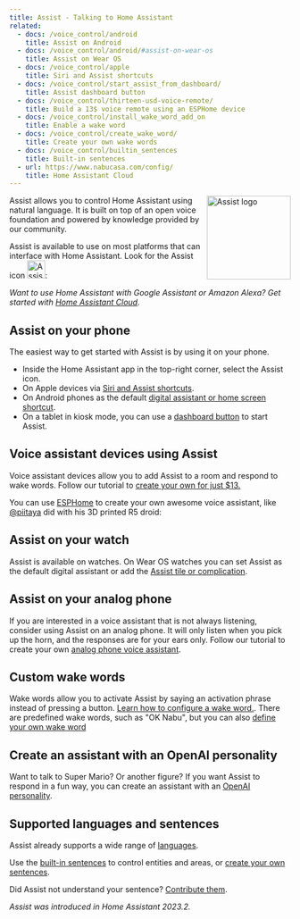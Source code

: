 ```yaml
---
title: Assist - Talking to Home Assistant
related:
  - docs: /voice_control/android
    title: Assist on Android
  - docs: /voice_control/android/#assist-on-wear-os
    title: Assist on Wear OS 
  - docs: /voice_control/apple
    title: Siri and Assist shortcuts
  - docs: /voice_control/start_assist_from_dashboard/
    title: Assist dashboard button
  - docs: /voice_control/thirteen-usd-voice-remote/
    title: Build a 13$ voice remote using an ESPHome device
  - docs: /voice_control/install_wake_word_add_on
    title: Enable a wake word
  - docs: /voice_control/create_wake_word/
    title: Create your own wake words
  - docs: /voice_control/builtin_sentences
    title: Built-in sentences
  - url: https://www.nabucasa.com/config/
    title: Home Assistant Cloud
---
```


<img src='/images/assist/assist-logo.png' class='no-shadow' alt='Assist logo' style='width: 150px; float: right'>

Assist allows you to control Home Assistant using natural language. It is built on top of an open voice foundation and powered by knowledge provided by our community.

Assist is available to use on most platforms that can interface with Home Assistant. Look for the Assist icon <img src='/images/assist/assist-icon.svg' alt='Assist icon' style='height: 32px' class='no-shadow'>:

<lite-youtube videoid="XF53wUbeLxA" videotitle="Voice at Home Assistant"></lite-youtube>

_Want to use Home Assistant with Google Assistant or Amazon Alexa? Get started with [Home Assistant Cloud](https://www.nabucasa.com/config/)._

## Assist on your phone

The easiest way to get started with Assist is by using it on your phone.

- Inside the Home Assistant app in the top-right corner, select the Assist icon.
- On Apple devices via [Siri and Assist shortcuts](/voice_control/apple).
- On Android phones as the default [digital assistant or home screen shortcut](/voice_control/android).
- On a tablet in kiosk mode, you can use a [dashboard button](/voice_control/start_assist_from_dashboard/) to start Assist.

## Voice assistant devices using Assist

Voice assistant devices allow you to add Assist to a room and respond to wake words. Follow our tutorial to [create your own for just $13.](/voice_control/thirteen-usd-voice-remote/)

You can use [ESPHome](https://www.esphome.io/components/voice_assistant.html) to create your own awesome voice assistant, like [@piitaya](https://github.com/piitaya) did with his 3D printed R5 droid:

<lite-youtube videoid="vQ7Hmeume9g" videotitle="Wake word demonstration on ESPHome-based 3D printed droid in Home Assistant"></lite-youtube>

## Assist on your watch

Assist is available on watches. On Wear OS watches you can set Assist as the default digital assistant or add the [Assist tile or complication](/voice_control/android/#assist-on-wear-os/).

<lite-youtube videoid="Dr_ZCbt8w5k" videotitle="Assist on Wear OS"></lite-youtube>

## Assist on your analog phone

If you are interested in a voice assistant that is not always listening, consider using Assist on an analog phone. It will only listen when you pick up the horn, and the responses are for your ears only. Follow our tutorial to create your own [analog phone voice assistant](/voice_control/worlds-most-private-voice-assistant/).

<lite-youtube videoid="0YJzLIMrnGk" videotitle="Using an analog phone to control Home Assistant"></lite-youtube>

## Custom wake words

Wake words allow you to activate Assist by saying an activation phrase instead of pressing a button. [Learn how to configure a wake word.](/voice_control/install_wake_word_add_on). There are predefined wake words, such as "OK Nabu", but you can also [define your own wake word](/voice_control/create_wake_word/)

<lite-youtube videoid="ziebKt4XLZQ" videotitle="Wake word demonstration on $13 ATOM Echo in Home Assistant"></lite-youtube>

## Create an assistant with an OpenAI personality

Want to talk to Super Mario? Or another figure? If you want Assist to respond in a fun way, you can create an assistant with an [OpenAI personality](/voice_control/assist_create_open_ai_personality/).

<lite-youtube videoid="eLx8_NAqptk" videotitle="Give your voice assistant personality using the OpenAI integration"></lite-youtube>

## Supported languages and sentences

Assist already supports a wide range of [languages](https://developers.home-assistant.io/docs/voice/intent-recognition/supported-languages).

Use the [built-in sentences](/voice_control/builtin_sentences) to control entities and areas, or [create your own sentences](/voice_control/custom_sentences/).

Did Assist not understand your sentence? [Contribute them](https://developers.home-assistant.io/docs/voice/intent-recognition/).

_Assist was introduced in Home Assistant 2023.2._
